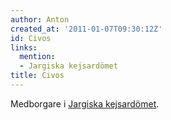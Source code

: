```yaml
---
author: Anton
created_at: '2011-01-07T09:30:12Z'
id: Civos
links:
  mention:
  - Jargiska kejsardömet
title: Civos
---
```


Medborgare i [Jargiska kejsardömet].

  [Jargiska kejsardömet]: Jargiska_kejsardömet
